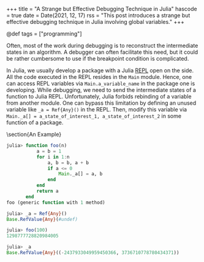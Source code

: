 +++
title = "A Strange but Effective Debugging Technique in Julia"
hascode = true
date = Date(2021, 12, 17)
rss = "This post introduces a strange but effective debugging technique in Julia involving global variables."
+++

@def tags = ["programming"]

Often, most of the work during debugging is to reconstruct the intermediate
states in an algorithm. A debugger can often facilitate this need, but it could
be rather cumbersome to use if the breakpoint condition is complicated.

In Julia, we usually develop a package with a Julia [REPL](https://docs.julialang.org/en/v1/stdlib/REPL/)
open on the side. All the code executed in the REPL resides in the `Main`
module. Hence, one can access REPL variables via `Main.a_variable_name` in the
package one is developing. While debugging, we need to send the intermediate
states of a function to Julia REPL. Unfortunately, Julia forbids rebinding of a
variable from another module. One can bypass this limitation by defining an
unused variable like `_a = Ref{Any}()` in the REPL. Then, modify this variable
via `Main._a[] = a_state_of_interest_1, a_state_of_interest_2` in some function
of a package.

\section{An Example}
```julia
julia> function foo(n)
           a = b = 1
           for i in 1:n
               a, b = b, a + b
               if a <= 0
                   Main._a[] = a, b
               end
           end
           return a
       end
foo (generic function with 1 method)

julia> _a = Ref{Any}()
Base.RefValue{Any}(#undef)

julia> foo(100)
1298777728820984005

julia> _a
Base.RefValue{Any}((-2437933049959450366, 3736710778780434371))
```
